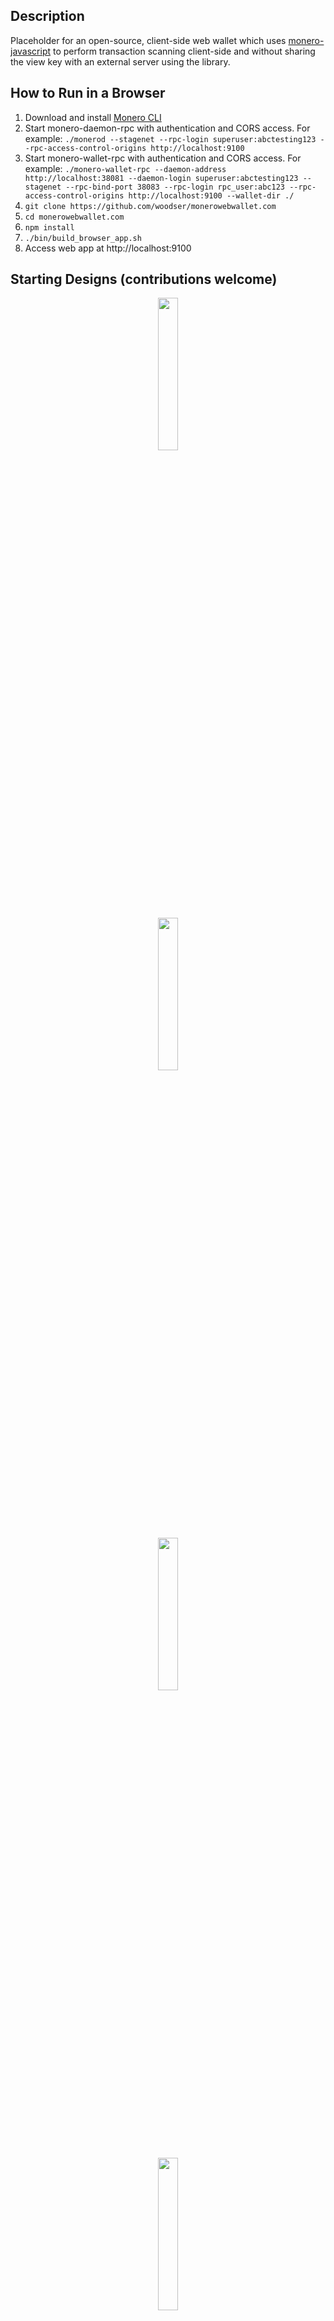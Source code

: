 ## Description

Placeholder for an open-source, client-side web wallet which uses [monero-javascript](https://github.com/monero-ecosystem/monero-javascript) to perform transaction scanning client-side and without sharing the view key with an external server using the library.

## How to Run in a Browser
1. Download and install [Monero CLI](https://getmonero.org/downloads/)
2. Start monero-daemon-rpc with authentication and CORS access.  For example: `./monerod --stagenet --rpc-login superuser:abctesting123 --rpc-access-control-origins http://localhost:9100`
3. Start monero-wallet-rpc with authentication and CORS access.  For example: `./monero-wallet-rpc --daemon-address http://localhost:38081 --daemon-login superuser:abctesting123 --stagenet --rpc-bind-port 38083 --rpc-login rpc_user:abc123 --rpc-access-control-origins http://localhost:9100 --wallet-dir ./`
4. `git clone https://github.com/woodser/monerowebwallet.com`
5. `cd monerowebwallet.com`
6. `npm install`
7. `./bin/build_browser_app.sh`
8. Access web app at http://localhost:9100

## Starting Designs (contributions welcome)

<p align="center">
	<img width="25%" src="src/mockups/wallet/web_wallet.001.jpeg"/><br><br>
	<img width="25%" src="src/mockups/wallet/web_wallet.002.jpeg"/><br><br>
	<img width="25%" src="src/mockups/wallet/web_wallet.006.jpeg"/><br><br>
	<img width="25%" src="src/mockups/wallet/web_wallet.008.jpeg"/><br><br>
	<img width="25%" src="src/mockups/wallet/web_wallet.009.jpeg"/><br><br>
	<img width="25%" src="src/mockups/wallet/web_wallet.010.jpeg"/><br><br>
	<img width="25%" src="src/mockups/wallet/web_wallet.011.jpeg"/><br><br>
</p>